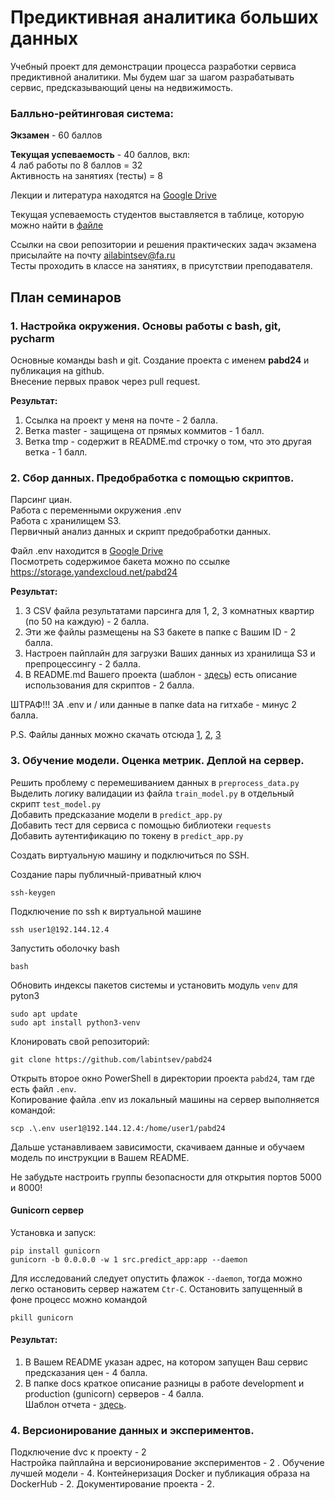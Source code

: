 # Предиктивная аналитика больших данных 

Учебный проект для демонстрации процесса разработки сервиса предиктивной аналитики. 
Мы будем шаг за шагом разрабатывать сервис, предсказывающий цены на недвижимость. 


### Балльно-рейтинговая система:  

**Экзамен** - 60 баллов  

**Текущая успеваемость** - 40 баллов, вкл:  
4 лаб работы по 8 баллов = 32  
Активность на занятиях (тесты) = 8

Лекции и литература находятся на [Google Drive](https://drive.google.com/drive/folders/1cUry7oySkAJ5OB5lMGQcMceTO2nWxUHT?usp=drive_link)  

Текущая успеваемость студентов выставляется в таблице, которую можно найти в [файле](docs/results.csv)

Ссылки на свои репозитории и решения практических задач экзамена присылайте на почту ailabintsev@fa.ru   
Тесты проходить в классе на занятиях, в присутствии преподавателя.  

## План семинаров

### 1. Настройка окружения. Основы работы с bash, git, pycharm
Основные команды bash и git. 
Создание проекта с именем **pabd24** и публикация на github.  
Внесение первых правок через pull request.  

**Результат:**  
1. Cсылка на проект у меня на почте - 2 балла. 
2. Ветка master - защищена от прямых коммитов - 1 балл. 
3. Ветка tmp - содержит в README.md строчку о том, что это другая ветка - 1 балл. 

### 2. Сбор данных. Предобработка с помощью скриптов.  
Парсинг циан.  
Работа с переменными окружения .env  
Работа с хранилищем S3.  
Первичный анализ данных и скрипт предобработки данных.  

Файл .env находится в [Google Drive](https://drive.google.com/drive/folders/1cUry7oySkAJ5OB5lMGQcMceTO2nWxUHT?usp=drive_link)    
Посмотреть содержимое бакета можно по ссылке https://storage.yandexcloud.net/pabd24  

**Результат:**  
1. 3 CSV файла результатами парсинга для 1, 2, 3 комнатных квартир (по 50 на каждую) - 2 балла.  
2. Эти же файлы размещены на S3 бакете в папке с Вашим ID - 2 балла.   
3. Настроен пайплайн для загрузки Ваших данных из хранилища S3 и препроцессингу - 2 балла.   
4. В README.md Вашего проекта (шаблон - [здесь](docs/README.template.md)) есть описание использования для скриптов - 2 балла. 

ШТРАФ!!! ЗА .env и / или данные в папке data на гитхабе - минус 2 балла.  


P.S. Файлы данных можно скачать отсюда [1](https://storage.yandexcloud.net/pabd24/data/raw/cian_flat_sale_1_50_moskva_26_Apr_2024_14_08_32_338904.csv), 
[2](https://storage.yandexcloud.net/pabd24/data/raw/cian_flat_sale_1_50_moskva_26_Apr_2024_14_15_43_988750.csv), 
[3](https://storage.yandexcloud.net/pabd24/data/raw/cian_flat_sale_1_50_moskva_26_Apr_2024_14_22_17_675082.csv)

### 3. Обучение модели. Оценка метрик. Деплой на сервер.  
Решить проблему с перемешиванием данных в `preprocess_data.py`  
Выделить логику валидации из файла `train_model.py` в отдельный скрипт `test_model.py`  
Добавить  предсказание модели в `predict_app.py`   
Добавить тест для сервиса с помощью библиотеки `requests`  
Добавить  аутентификацию по токену в `predict_app.py`      

Создать виртуальную машину и подключиться по SSH.  

Создание пары публичный-приватный ключ 
```shell
ssh-keygen
```
Подключение по ssh к виртуальной машине
```shell
ssh user1@192.144.12.4 
```
Запустить оболочку bash
```shell
bash
```
Обновить индексы пакетов системы и  установить модуль `venv` для pyton3  
```shell
sudo apt update
sudo apt install python3-venv
```
Клонировать свой репозиторий:
```shell
git clone https://github.com/labintsev/pabd24
```
Открыть второе окно PowerShell в директории проекта `pabd24`, там где есть файл `.env`.  
Копирование файла .env из локальный машины на сервер выполняется командой:  
```shell
scp .\.env user1@192.144.12.4:/home/user1/pabd24
```
Дальше устанавливаем зависимости, скачиваем данные и обучаем модель по инструкции в Вашем README.  

Не забудьте настроить группы безопасности для открытия портов 5000 и 8000!  

#### Gunicorn сервер
Установка и запуск: 
```shell
pip install gunicorn
gunicorn -b 0.0.0.0 -w 1 src.predict_app:app --daemon
```
Для исследований следует опустить флажок `--daemon`, тогда можно легко остановить сервер нажатем `Ctr-C`. 
Остановить запущенный в фоне процесс можно командой 
```shell
pkill gunicorn
```

#### Результат: 
1. В Вашем README указан адрес, на котором запущен Ваш сервис предсказания цен - 4 балла.  
2. В папке docs краткое описание разницы в работе development и production (gunicorn) серверов - 4 балла.  
Шаблон отчета - [здесь](docs/report_3.md). 

### 4. Версионирование данных и экспериментов. 
Подключение dvc к проекту - 2  
Настройка пайплайна и версионирование экспериментов - 2 . 
Обучение лучшей модели - 4. 
Контейнеризация Docker и публикация образа на DockerHub - 2. 
Документирование проекта - 2.
